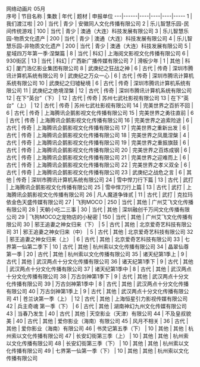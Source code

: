 
网络动画片 05月					
序号 | 节目名称 | 集数 | 年代 | 题材 | 申报单位
---|------|----|----|----|-----
1 | 我们渡江啦 | 20 | 当代 | 青少 | 安徽同人文化传播有限公司
2 | 乐儿智慧乐园-民间传统游戏 | 100 | 当代 | 青少 | 澳通（大连）科技发展有限公司
3 | 乐儿智慧乐园-物质文化遗产 | 200 | 当代 | 青少 | 澳通（大连）科技发展有限公司
4 | 乐儿智慧乐园-非物质文化遗产 | 200 | 当代 | 青少 | 澳通（大连）科技发展有限公司
5 | 星域四万年第一季·涅槃篇 | 8 | 当代 | 科幻 | 上海阅文影视文化传播有限公司
6 | 930街区 | 13 | 当代 | 科幻 | 广西新广播传媒有限公司
7 | 滑板少年 | 1 | 其他 | 科幻 | 厦门浩亿影业集团有限公司
8 | 武庚纪之狂战之神 | 6 | 古代 | 传奇 | 深圳市腾讯计算机系统有限公司
9 | 武庚纪之万众一心 | 6 | 古代 | 传奇 | 深圳市腾讯计算机系统有限公司
10 | 武庚纪之归墟秘境 | 6 | 古代 | 传奇 | 深圳市腾讯计算机系统有限公司
11 | 武庚纪之绝境涅槃 | 12 | 古代 | 传奇 | 深圳市腾讯计算机系统有限公司
12 | 在下“英台”（下） | 12 | 古代 | 传奇 | 苏州七武社影视有限公司
13 | 在下“英台”（上） | 12 | 古代 | 传奇 | 苏州七武社影视有限公司
14 | 完美世界之百折不回 | 6 | 古代 | 传奇 | 上海腾讯企鹅影视文化传播有限公司
15 | 完美世界之勇往直前 | 6 | 古代 | 传奇 | 上海腾讯企鹅影视文化传播有限公司
16 | 完美世界之追索险途 | 6 | 古代 | 传奇 | 上海腾讯企鹅影视文化传播有限公司
17 | 完美世界之重新出发 | 6 | 古代 | 传奇 | 上海腾讯企鹅影视文化传播有限公司
18 | 完美世界之凤凰涅槃 | 4 | 古代 | 传奇 | 上海腾讯企鹅影视文化传播有限公司
19 | 完美世界之重振旗鼓 | 6 | 古代 | 传奇 | 上海腾讯企鹅影视文化传播有限公司
20 | 完美世界之百炼成钢 | 6 | 古代 | 传奇 | 上海腾讯企鹅影视文化传播有限公司
21 | 完美世界之迎难而上 | 6 | 古代 | 传奇 | 上海腾讯企鹅影视文化传播有限公司
22 | 完美世界之孝义双全 | 6 | 古代 | 传奇 | 上海腾讯企鹅影视文化传播有限公司
23 | 武庚纪之战危之言 | 6 | 其他 | 传奇 | 深圳市腾讯计算机系统有限公司
24 | 雪中悍刀行下篇 | 13 | 古代 | 武打 | 上海腾讯企鹅影视文化传播有限公司
25 | 雪中悍刀行上篇 | 13 | 古代 | 武打 | 上海腾讯企鹅影视文化传播有限公司
26 | 凡人魔道争锋贰 | 11 | 古代 | 武打 | 克拉玛依金色天盛传媒有限公司
27 | 飞狗MOCO | 250 | 当代 | 其他 | 广州艾飞文化传播有限公司
28 | 天朝小吃二三事 | 30 | 当代 | 其他 | 深圳融创千万间文化传播有限公司
29 | 飞狗MOCO之宠物店的小秘密 | 150 | 当代 | 其他 | 广州艾飞文化传播有限公司
30 | 邪王追妻之神女归来（下） | 5 | 古代 | 其他 | 北京爱奇艺科技有限公司
31 | 邪王追妻之神女归来（中） | 5 | 古代 | 其他 | 北京爱奇艺科技有限公司
32 | 邪王追妻之神女归来（上） | 6 | 古代 | 其他 | 北京爱奇艺科技有限公司
33 | 七界第一仙第二季下 | 10 | 古代 | 其他 | 杭州索以文化传播有限公司
34 | 晶翠仙尊第一季 | 20 | 古代 | 其他 | 杭州索以文化传播有限公司
35 | 诸天纪第1季上 | 9 | 古代 | 其他 | 武汉两点十分文化传播有限公司
36 | 诸天纪第1季下 | 9 | 古代 | 其他 | 武汉两点十分文化传播有限公司
37 | 诸天纪第1季中 | 8 | 古代 | 其他 | 武汉两点十分文化传播有限公司
38 | 万古剑神第1季下 | 9 | 古代 | 其他 | 武汉两点十分文化传播有限公司
39 | 万古剑神第1季中 | 8 | 古代 | 其他 | 武汉两点十分文化传播有限公司
40 | 万古剑神第1季上 | 9 | 古代 | 其他 | 武汉两点十分文化传播有限公司
41 | 苍兰诀第一季（上） | 12 | 古代 | 其他 | 上海恒星引力影视传媒有限公司
42 | 兵主奇魂 第一季（下） | 6 | 古代 | 其他 | 湖南神幻九州文化传媒有限公司
43 | 当春乃发生  | 40 | 古代 | 其他 | 天空影业（天津）有限公司
44 | 不及皇叔貌美 | 40 | 古代 | 其他 | 爱你影业（海南）有限公司
45 | 风月不相关 | 36 | 古代 | 其他 | 爱你影业（海南）有限公司
46 | 书灵记第五季（下） | 10 | 其他 | 其他 | 杭州索以文化传播有限公司
47 | 长安幻街第三季（上） | 10 | 其他 | 其他 | 杭州索以文化传播有限公司
48 | 长安幻街第三季（下） | 10 | 其他 | 其他 | 杭州索以文化传播有限公司
49 | 七界第一仙第一季（下） | 10 | 其他 | 其他 | 杭州索以文化传播有限公司
